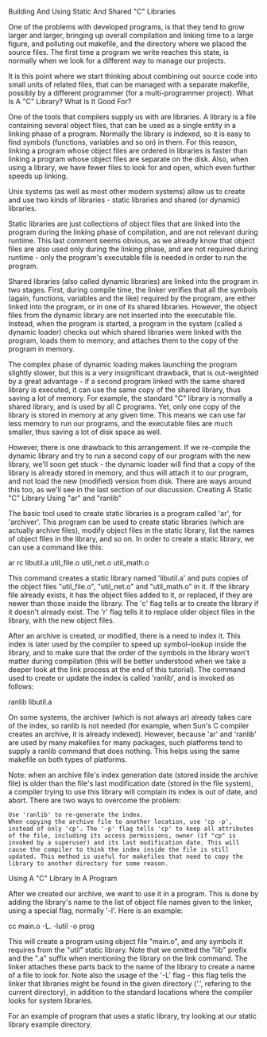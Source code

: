 
Building And Using Static And Shared "C" Libraries

One of the problems with developed programs, is that they tend to grow larger and larger, bringing up overall compilation and linking time to a large figure, and polluting out makefile, and the directory where we placed the source files. The first time a program we write reaches this state, is normally when we look for a different way to manage our projects.

It is this point where we start thinking about combining out source code into small units of related files, that can be managed with a separate makefile, possibly by a different programmer (for a multi-programmer project).
What Is A "C" Library? What Is It Good For?

One of the tools that compilers supply us with are libraries. A library is a file containing several object files, that can be used as a single entity in a linking phase of a program. Normally the library is indexed, so it is easy to find symbols (functions, variables and so on) in them. For this reason, linking a program whose object files are ordered in libraries is faster than linking a program whose object files are separate on the disk. Also, when using a library, we have fewer files to look for and open, which even further speeds up linking.

Unix systems (as well as most other modern systems) allow us to create and use two kinds of libraries - static libraries and shared (or dynamic) libraries.

Static libraries are just collections of object files that are linked into the program during the linking phase of compilation, and are not relevant during runtime. This last comment seems obvious, as we already know that object files are also used only during the linking phase, and are not required during runtime - only the program's executable file is needed in order to run the program.

Shared libraries (also called dynamic libraries) are linked into the program in two stages. First, during compile time, the linker verifies that all the symbols (again, functions, variables and the like) required by the program, are either linked into the program, or in one of its shared libraries. However, the object files from the dynamic library are not inserted into the executable file. Instead, when the program is started, a program in the system (called a dynamic loader) checks out which shared libraries were linked with the program, loads them to memory, and attaches them to the copy of the program in memory.

The complex phase of dynamic loading makes launching the program slightly slower, but this is a very insignificant drawback, that is out-weighted by a great advantage - if a second program linked with the same shared library is executed, it can use the same copy of the shared library, thus saving a lot of memory. For example, the standard "C" library is normally a shared library, and is used by all C programs. Yet, only one copy of the library is stored in memory at any given time. This means we can use far less memory to run our programs, and the executable files are much smaller, thus saving a lot of disk space as well.

However, there is one drawback to this arrangement. If we re-compile the dynamic library and try to run a second copy of our program with the new library, we'll soon get stuck - the dynamic loader will find that a copy of the library is already stored in memory, and thus will attach it to our program, and not load the new (modified) version from disk. There are ways around this too, as we'll see in the last section of our discussion.
Creating A Static "C" Library Using "ar" and "ranlib"

The basic tool used to create static libraries is a program called 'ar', for 'archiver'. This program can be used to create static libraries (which are actually archive files), modify object files in the static library, list the names of object files in the library, and so on. In order to create a static library, we can use a command like this:

ar rc libutil.a util_file.o util_net.o util_math.o

This command creates a static library named 'libutil.a' and puts copies of the object files "util_file.o", "util_net.o" and "util_math.o" in it. If the library file already exists, it has the object files added to it, or replaced, if they are newer than those inside the library. The 'c' flag tells ar to create the library if it doesn't already exist. The 'r' flag tells it to replace older object files in the library, with the new object files.

After an archive is created, or modified, there is a need to index it. This index is later used by the compiler to speed up symbol-lookup inside the library, and to make sure that the order of the symbols in the library won't matter during compilation (this will be better understood when we take a deeper look at the link process at the end of this tutorial). The command used to create or update the index is called 'ranlib', and is invoked as follows:

ranlib libutil.a

On some systems, the archiver (which is not always ar) already takes care of the index, so ranlib is not needed (for example, when Sun's C compiler creates an archive, it is already indexed). However, because 'ar' and 'ranlib' are used by many makefiles for many packages, such platforms tend to supply a ranlib command that does nothing. This helps using the same makefile on both types of platforms.

Note: when an archive file's index generation date (stored inside the archive file) is older than the file's last modification date (stored in the file system), a compiler trying to use this library will complain its index is out of date, and abort. There are two ways to overcome the problem:

    Use 'ranlib' to re-generate the index.
    When copying the archive file to another location, use 'cp -p', instead of only 'cp'. The '-p' flag tells 'cp' to keep all attributes of the file, including its access permissions, owner (if "cp" is invoked by a superuser) and its last modification date. This will cause the compiler to think the index inside the file is still updated. This method is useful for makefiles that need to copy the library to another directory for some reason. 

Using A "C" Library In A Program

After we created our archive, we want to use it in a program. This is done by adding the library's name to the list of object file names given to the linker, using a special flag, normally '-l'. Here is an example:

cc main.o -L. -lutil -o prog

This will create a program using object file "main.o", and any symbols it requires from the "util" static library. Note that we omitted the "lib" prefix and the ".a" suffix when mentioning the library on the link command. The linker attaches these parts back to the name of the library to create a name of a file to look for. Note also the usage of the '-L' flag - this flag tells the linker that libraries might be found in the given directory ('.', refering to the current directory), in addition to the standard locations where the compiler looks for system libraries.

For an example of program that uses a static library, try looking at our static library example directory. 
